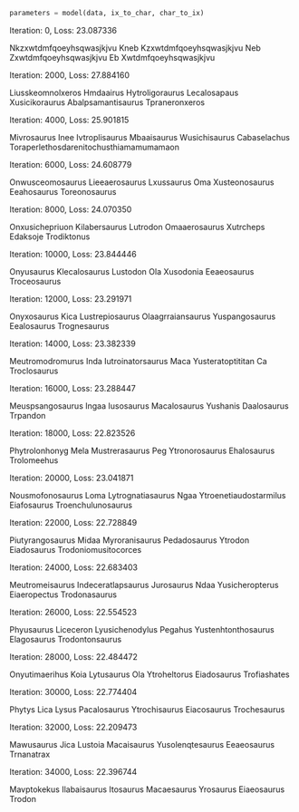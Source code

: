 ```python
parameters = model(data, ix_to_char, char_to_ix)
```
Iteration: 0, Loss: 23.087336

Nkzxwtdmfqoeyhsqwasjkjvu
Kneb
Kzxwtdmfqoeyhsqwasjkjvu
Neb
Zxwtdmfqoeyhsqwasjkjvu
Eb
Xwtdmfqoeyhsqwasjkjvu


Iteration: 2000, Loss: 27.884160

Liusskeomnolxeros
Hmdaairus
Hytroligoraurus
Lecalosapaus
Xusicikoraurus
Abalpsamantisaurus
Tpraneronxeros


Iteration: 4000, Loss: 25.901815

Mivrosaurus
Inee
Ivtroplisaurus
Mbaaisaurus
Wusichisaurus
Cabaselachus
Toraperlethosdarenitochusthiamamumamaon


Iteration: 6000, Loss: 24.608779

Onwusceomosaurus
Lieeaerosaurus
Lxussaurus
Oma
Xusteonosaurus
Eeahosaurus
Toreonosaurus


Iteration: 8000, Loss: 24.070350

Onxusichepriuon
Kilabersaurus
Lutrodon
Omaaerosaurus
Xutrcheps
Edaksoje
Trodiktonus


Iteration: 10000, Loss: 23.844446

Onyusaurus
Klecalosaurus
Lustodon
Ola
Xusodonia
Eeaeosaurus
Troceosaurus


Iteration: 12000, Loss: 23.291971

Onyxosaurus
Kica
Lustrepiosaurus
Olaagrraiansaurus
Yuspangosaurus
Eealosaurus
Trognesaurus


Iteration: 14000, Loss: 23.382339

Meutromodromurus
Inda
Iutroinatorsaurus
Maca
Yusteratoptititan
Ca
Troclosaurus


Iteration: 16000, Loss: 23.288447

Meuspsangosaurus
Ingaa
Iusosaurus
Macalosaurus
Yushanis
Daalosaurus
Trpandon


Iteration: 18000, Loss: 22.823526

Phytrolonhonyg
Mela
Mustrerasaurus
Peg
Ytronorosaurus
Ehalosaurus
Trolomeehus


Iteration: 20000, Loss: 23.041871

Nousmofonosaurus
Loma
Lytrognatiasaurus
Ngaa
Ytroenetiaudostarmilus
Eiafosaurus
Troenchulunosaurus


Iteration: 22000, Loss: 22.728849

Piutyrangosaurus
Midaa
Myroranisaurus
Pedadosaurus
Ytrodon
Eiadosaurus
Trodoniomusitocorces


Iteration: 24000, Loss: 22.683403

Meutromeisaurus
Indeceratlapsaurus
Jurosaurus
Ndaa
Yusicheropterus
Eiaeropectus
Trodonasaurus


Iteration: 26000, Loss: 22.554523

Phyusaurus
Liceceron
Lyusichenodylus
Pegahus
Yustenhtonthosaurus
Elagosaurus
Trodontonsaurus


Iteration: 28000, Loss: 22.484472

Onyutimaerihus
Koia
Lytusaurus
Ola
Ytroheltorus
Eiadosaurus
Trofiashates


Iteration: 30000, Loss: 22.774404

Phytys
Lica
Lysus
Pacalosaurus
Ytrochisaurus
Eiacosaurus
Trochesaurus


Iteration: 32000, Loss: 22.209473

Mawusaurus
Jica
Lustoia
Macaisaurus
Yusolenqtesaurus
Eeaeosaurus
Trnanatrax


Iteration: 34000, Loss: 22.396744

Mavptokekus
Ilabaisaurus
Itosaurus
Macaesaurus
Yrosaurus
Eiaeosaurus
Trodon